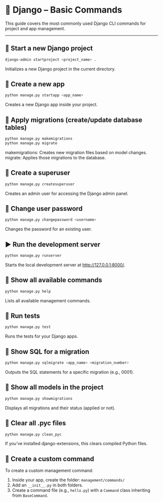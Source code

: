 # 📘 Django – Basic Commands

This guide covers the most commonly used Django CLI commands for project and app management.

---

## 🚀 Start a new Django project

```bash
django-admin startproject <project_name> .
```
Initializes a new Django project in the current directory.

## 🧱 Create a new app

```bash
python manage.py startapp <app_name>
```
Creates a new Django app inside your project.

## 🔧 Apply migrations (create/update database tables)

```bash
python manage.py makemigrations
python manage.py migrate
```
makemigrations: Creates new migration files based on model changes.
migrate: Applies those migrations to the database.

## 👤 Create a superuser

```bash
python manage.py createsuperuser
```
Creates an admin user for accessing the Django admin panel.

## 🔑 Change user password

```bash
python manage.py changepassword <username>
```
Changes the password for an existing user.

## ▶️ Run the development server

```bash
python manage.py runserver
```
Starts the local development server at http://127.0.0.1:8000/.

## 📄 Show all available commands

```bash
python manage.py help
```
Lists all available management commands.

## 🧪 Run tests

```bash
python manage.py test
```
Runs the tests for your Django apps.

## 📂 Show SQL for a migration

```bash
python manage.py sqlmigrate <app_name> <migration_number>
```
Outputs the SQL statements for a specific migration (e.g., 0001).

## 📜 Show all models in the project

```bash
python manage.py showmigrations
```
Displays all migrations and their status (applied or not).

## 🧹 Clear all .pyc files

```bash
python manage.py clean_pyc
```
If you’ve installed django-extensions, this clears compiled Python files.

## 🔄 Create a custom command

To create a custom management command:

1. Inside your app, create the folder: `management/commands/`
2. Add an `__init__.py` in both folders.
3. Create a command file (e.g., `hello.py`) with a `Command` class inheriting from `BaseCommand`.